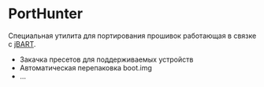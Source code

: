 # PortHunter

Специальная утилита для портирования прошивок работающая в связке с [jBART][jbart].

  - Закачка пресетов для поддерживаемых устройств
  - Автоматическая перепаковка boot.img
  - ...

   [jbart]: <https://github.com/BurgerZ/jBART>
